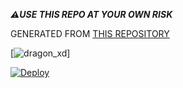 

***⚠️USE THIS REPO AT YOUR OWN RISK***


 
GENERATED FROM [THIS REPOSITORY](https://github.com/AnimeKaizoku/SaitamaRobot)




[![dragon_xd](https://imgur.com/gallery/ySZ9aFv)]





[![Deploy](https://www.herokucdn.com/deploy/button.svg)](https://heroku.com/deploy?template=https://github.com/mursaleenyt/dragon_xd)

